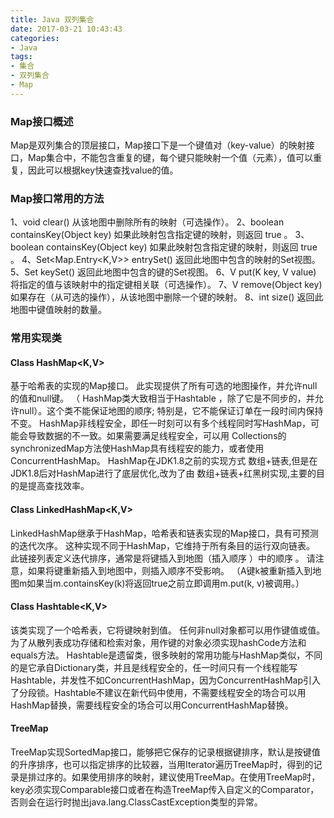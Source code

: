 ```yaml
---
title: Java 双列集合
date: 2017-03-21 10:43:43
categories: 
- Java
tags: 
- 集合
- 双列集合
- Map 
---
```

### Map接口概述
Map是双列集合的顶层接口，Map接口下是一个键值对（key-value）的映射接口，Map集合中，不能包含重复的键，每个键只能映射一个值（元素），值可以重复，因此可以根据key快速查找value的值。
<!--more-->

### Map接口常用的方法
1、void clear()  从该地图中删除所有的映射（可选操作）。
2、boolean containsKey(Object key) 如果此映射包含指定键的映射，则返回 true 。
3、boolean containsKey(Object key) 如果此映射包含指定键的映射，则返回 true 。
4、Set<Map.Entry<K,V>> entrySet() 返回此地图中包含的映射的Set视图。
5、Set<K> keySet() 返回此地图中包含的键的Set视图。
6、V 	put(K key, V value) 将指定的值与该映射中的指定键相关联（可选操作）。
7、V    remove(Object key) 如果存在（从可选的操作），从该地图中删除一个键的映射。
8、int  size() 返回此地图中键值映射的数量。

### 常用实现类
#### Class HashMap<K,V>
基于哈希表的实现的Map接口。 此实现提供了所有可选的地图操作，并允许null的值和null键。 （ HashMap类大致相当于Hashtable ，除了它是不同步的，并允许null）。这个类不能保证地图的顺序; 特别是，它不能保证订单在一段时间内保持不变。
HashMap非线程安全，即任一时刻可以有多个线程同时写HashMap，可能会导致数据的不一致。如果需要满足线程安全，可以用 Collections的synchronizedMap方法使HashMap具有线程安的能力，或者使用ConcurrentHashMap。
HashMap在JDK1.8之前的实现方式 数组+链表,但是在JDK1.8后对HashMap进行了底层优化,改为了由 数组+链表+红黑树实现,主要的目的是提高查找效率。

#### Class LinkedHashMap<K,V>
LinkedHashMap继承于HashMap，哈希表和链表实现的Map接口，具有可预测的迭代次序。 这种实现不同于HashMap，它维持于所有条目的运行双向链表。 此链接列表定义迭代排序，通常是将键插入到地图（插入顺序 ）中的顺序 。 请注意，如果将键重新插入到地图中，则插入顺序不受影响。 （A键k被重新插入到地图m如果当m.containsKey(k)将返回true之前立即调用m.put(k, v)被调用。）

#### Class Hashtable<K,V>
该类实现了一个哈希表，它将键映射到值。 任何非null对象都可以用作键值或值。
为了从散列表成功存储和检索对象，用作键的对象必须实现hashCode方法和equals方法。
Hashtable是遗留类，很多映射的常用功能与HashMap类似，不同的是它承自Dictionary类，并且是线程安全的，任一时间只有一个线程能写Hashtable，并发性不如ConcurrentHashMap，因为ConcurrentHashMap引入了分段锁。Hashtable不建议在新代码中使用，不需要线程安全的场合可以用HashMap替换，需要线程安全的场合可以用ConcurrentHashMap替换。

#### TreeMap
TreeMap实现SortedMap接口，能够把它保存的记录根据键排序，默认是按键值的升序排序，也可以指定排序的比较器，当用Iterator遍历TreeMap时，得到的记录是排过序的。如果使用排序的映射，建议使用TreeMap。在使用TreeMap时，key必须实现Comparable接口或者在构造TreeMap传入自定义的Comparator，否则会在运行时抛出java.lang.ClassCastException类型的异常。








